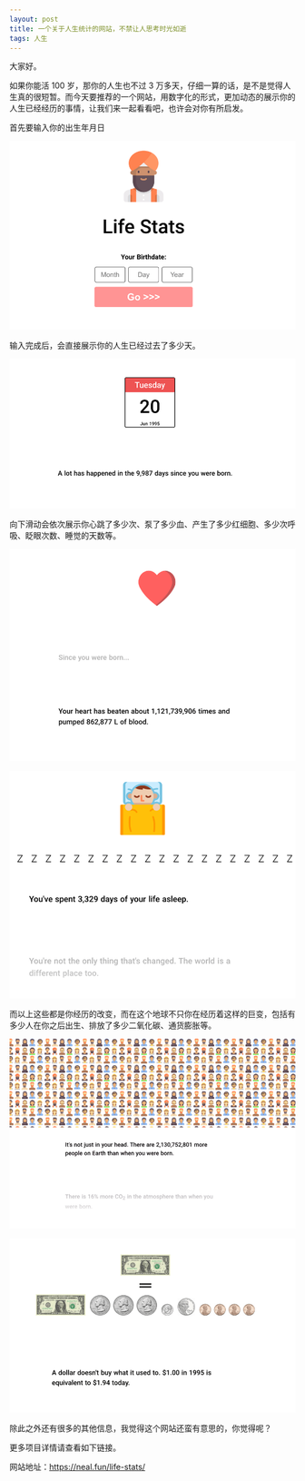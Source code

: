 ```yaml
---
layout: post
title: 一个关于人生统计的网站，不禁让人思考时光如逝
tags: 人生
---
```


大家好。

如果你能活 100 岁，那你的人生也不过 3 万多天，仔细一算的话，是不是觉得人生真的很短暂。而今天要推荐的一个网站，用数字化的形式，更加动态的展示你的人生已经经历的事情，让我们来一起看看吧，也许会对你有所启发。

首先要输入你的出生年月日

![image-20221023224004183](https://raw.githubusercontent.com/ZhuPeng/pic/master/images/compress_image-20221023224004183.png)

输入完成后，会直接展示你的人生已经过去了多少天。

![image-20221023224039895](https://raw.githubusercontent.com/ZhuPeng/pic/master/images/compress_image-20221023224039895.png)

向下滑动会依次展示你心跳了多少次、泵了多少血、产生了多少红细胞、多少次呼吸、眨眼次数、睡觉的天数等。

![image-20221023224115880](https://raw.githubusercontent.com/ZhuPeng/pic/master/images/compress_image-20221023224115880.png)

![image-20221023224309211](https://raw.githubusercontent.com/ZhuPeng/pic/master/images/compress_image-20221023224309211.png)

而以上这些都是你经历的改变，而在这个地球不只你在经历着这样的巨变，包括有多少人在你之后出生、排放了多少二氧化碳、通货膨胀等。

![image-20221023224412776](https://raw.githubusercontent.com/ZhuPeng/pic/master/images/compress_image-20221023224412776.png)

![image-20221023224505061](https://raw.githubusercontent.com/ZhuPeng/pic/master/images/compress_image-20221023224505061.png)

除此之外还有很多的其他信息，我觉得这个网站还蛮有意思的，你觉得呢？

更多项目详情请查看如下链接。

网站地址：https://neal.fun/life-stats/
